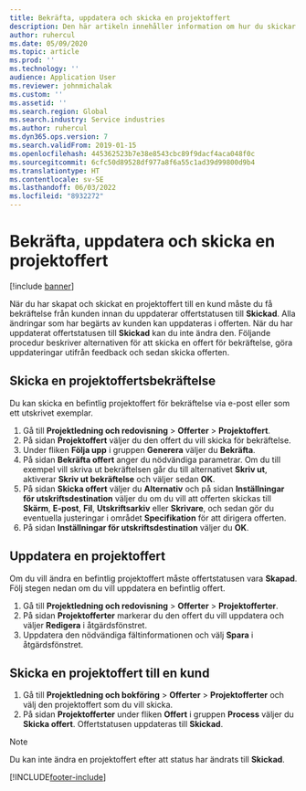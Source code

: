 ```yaml
---
title: Bekräfta, uppdatera och skicka en projektoffert
description: Den här artikeln innehåller information om hur du skickar en offert till kunden för bekräftelse, ändring baserad på feedback och sedan skickar offerten igen.
author: ruhercul
ms.date: 05/09/2020
ms.topic: article
ms.prod: ''
ms.technology: ''
audience: Application User
ms.reviewer: johnmichalak
ms.custom: ''
ms.assetid: ''
ms.search.region: Global
ms.search.industry: Service industries
ms.author: ruhercul
ms.dyn365.ops.version: 7
ms.search.validFrom: 2019-01-15
ms.openlocfilehash: 445362523b7e38e8543cbc89f9dacf4aca048f0c
ms.sourcegitcommit: 6cfc50d89528df977a8f6a55c1ad39d99800d9b4
ms.translationtype: HT
ms.contentlocale: sv-SE
ms.lasthandoff: 06/03/2022
ms.locfileid: "8932272"
---
```

# <a name="confirm-update-and-send-a-project-quotation"></a>Bekräfta, uppdatera och skicka en projektoffert

[!include [banner](../includes/banner.md)]

När du har skapat och skickat en projektoffert till en kund måste du få bekräftelse från kunden innan du uppdaterar offertstatusen till **Skickad**. Alla ändringar som har begärts av kunden kan uppdateras i offerten. När du har uppdaterat offertstatusen till **Skickad** kan du inte ändra den. Följande procedur beskriver alternativen för att skicka en offert för bekräftelse, göra uppdateringar utifrån feedback och sedan skicka offerten.

## <a name="send-a-project-quotation-confirmation"></a>Skicka en projektoffertsbekräftelse  

Du kan skicka en befintlig projektoffert för bekräftelse via e-post eller som ett utskrivet exemplar. 

1. Gå till **Projektledning och redovisning** > **Offerter** > **Projektoffert**. 
2. På sidan **Projektoffert** väljer du den offert du vill skicka för bekräftelse. 
3. Under fliken **Följa upp** i gruppen **Generera** väljer du **Bekräfta**. 
4. På sidan **Bekräfta offert** anger du nödvändiga parametrar. Om du till exempel vill skriva ut bekräftelsen går du till alternativet **Skriv ut**, aktiverar **Skriv ut bekräftelse** och väljer sedan **OK**.
5. På sidan **Skicka offert** väljer du **Alternativ** och på sidan **Inställningar för utskriftsdestination** väljer du om du vill att offerten skickas till **Skärm**, **E-post**, **Fil**, **Utskriftsarkiv** eller **Skrivare**, och sedan gör du eventuella justeringar i området **Specifikation** för att dirigera offerten.
6. På sidan **Inställningar för utskriftsdestination** väljer du **OK**.  

## <a name="update-a-project-quotation"></a>Uppdatera en projektoffert

Om du vill ändra en befintlig projektoffert måste offertstatusen vara **Skapad**. Följ stegen nedan om du vill uppdatera en befintlig offert. 

1. Gå till **Projektledning och redovisning** > **Offerter** > **Projektofferter**.
2. På sidan **Projektofferter** markerar du den offert du vill uppdatera och väljer **Redigera** i åtgärdsfönstret.
3. Uppdatera den nödvändiga fältinformationen och välj **Spara** i åtgärdsfönstret.  

## <a name="send-a-project-quotation-to-a-customer"></a>Skicka en projektoffert till en kund 

1. Gå till **Projektledning och bokföring** > **Offerter** > **Projektofferter** och välj den projektoffert som du vill skicka.
2. På sidan **Projektofferter** under fliken **Offert** i gruppen **Process** väljer du **Skicka offert**. Offertstatusen uppdateras till **Skickad**.

> [!NOTE]
> Du kan inte ändra en projektoffert efter att status har ändrats till **Skickad**.


[!INCLUDE[footer-include](../includes/footer-banner.md)]